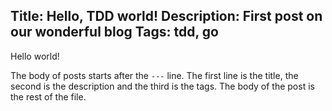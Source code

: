 Title: Hello, TDD world!
Description: First post on our wonderful blog
Tags: tdd, go
---
Hello world!

The body of posts starts after the `---` line. The first line is the title, the second is the description and the third is the tags. The body of the post is the rest of the file.